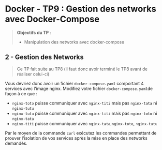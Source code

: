 # Docker - TP9 : Gestion des networks avec Docker-Compose
> **Objectifs du TP** :
>- Manipulation des networks avec docker-compose
>

## 2 - Gestion des Networks 

> Ce TP fait suite au TP8 (il faut donc avoir terminé le TP8 avant de réaliser celui-ci)

Vous devriez donc avoir un fichier `docker-compose.yaml` comportant 4 services avec l'image nginx.
Modifiez votre fichier `docker-compose.yaml`de façon à ce que : 
- `nginx-toto` puisse communiquer avec `nginx-titi` mais pas `nginx-tata` ni `nginx-tutu`
- `nginx-tutu` puisse communiquer avec `nginx-titi` mais pas `nginx-toto` ni `nginx-tata`
- `nginx-titi` puisse communiquer avec `nginx-tata`,`nginx-toto`, `nginx-tutu`

Par le moyen de la commande `curl` exécutez les commandes permettant de prouver l'isolation de vos services après la mise en place des networks demandés. 
